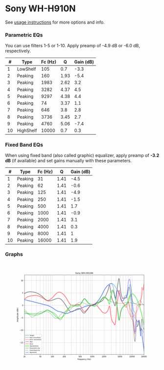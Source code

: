 # Sony WH-H910N
See [usage instructions](https://github.com/jaakkopasanen/AutoEq#usage) for more options and info.

### Parametric EQs
You can use filters 1-5 or 1-10. Apply preamp of -4.9 dB or -6.0 dB, respectively.

|   # | Type      |   Fc (Hz) |    Q |   Gain (dB) |
|-----|-----------|-----------|------|-------------|
|   1 | LowShelf  |       105 | 0.7  |        -3.3 |
|   2 | Peaking   |       160 | 1.93 |        -5.4 |
|   3 | Peaking   |      1983 | 2.62 |         3.2 |
|   4 | Peaking   |      3282 | 4.37 |         4.5 |
|   5 | Peaking   |      9297 | 4.38 |         4.4 |
|   6 | Peaking   |        74 | 3.37 |         1.1 |
|   7 | Peaking   |       646 | 3.8  |         2.8 |
|   8 | Peaking   |      3736 | 3.45 |         2.7 |
|   9 | Peaking   |      4760 | 5.06 |        -7.4 |
|  10 | HighShelf |     10000 | 0.7  |         0.3 |

### Fixed Band EQs
When using fixed band (also called graphic) equalizer, apply preamp of **-3.2 dB** (if available) and set gains manually with these parameters.

|   # | Type    |   Fc (Hz) |    Q |   Gain (dB) |
|-----|---------|-----------|------|-------------|
|   1 | Peaking |        31 | 1.41 |        -4.5 |
|   2 | Peaking |        62 | 1.41 |        -0.6 |
|   3 | Peaking |       125 | 1.41 |        -4.9 |
|   4 | Peaking |       250 | 1.41 |        -1.5 |
|   5 | Peaking |       500 | 1.41 |         1.7 |
|   6 | Peaking |      1000 | 1.41 |        -0.9 |
|   7 | Peaking |      2000 | 1.41 |         3.1 |
|   8 | Peaking |      4000 | 1.41 |         0.3 |
|   9 | Peaking |      8000 | 1.41 |         1   |
|  10 | Peaking |     16000 | 1.41 |         1.9 |

### Graphs
![](./Sony%20WH-H910N.png)
